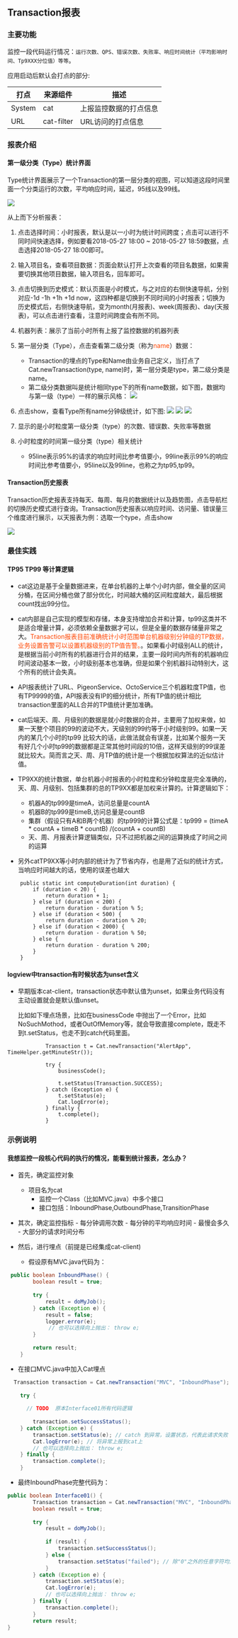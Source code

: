 ## Transaction报表
### 主要功能

监控一段代码运行情况：`运行次数、QPS、错误次数、失败率、响应时间统计（平均影响时间、Tp9XXX分位值）等等`。

应用启动后默认会打点的部分:

|  打点 | 来源组件 | 描述 |
| --- | --- | --- |
| System | cat | 上报监控数据的打点信息 |
| URL |  cat-filter | URL访问的打点信息 |


### 报表介绍
#### 第一级分类（Type）统计界面

Type统计界面展示了一个Transaction的第一层分类的视图，可以知道这段时间里面一个分类运行的次数，平均响应时间，延迟，95线以及99线。

![](../../resources/ch1-report/transacition_view.jpg)


从上而下分析报表：

1. 点击选择时间：小时报表，默认是以一小时为统计时间跨度；点击可以进行不同时间快速选择，例如要看2018-05-27 18:00 ~ 2018-05-27 18:59数据，点击选择2018-05-27 18:00即可。
2. 输入项目名，查看项目数据：页面会默认打开上次查看的项目名数据，如果需要切换其他项目数据，输入项目名，回车即可。
3. 点击切换到历史模式：默认页面是小时模式，与之对应的右侧快速导航，分别对应-1d -1h +1h +1d now，这四种都是切换到不同时间的小时报表；切换为历史模式后，右侧快速导航，变为month(月报表)、week(周报表)、day(天报表)，可以点击进行查看，注意时间跨度会有所不同。  
4. 机器列表：展示了当前小时所有上报了监控数据的机器列表
5. 第一层分类（Type），点击查看第二级分类（称为<font color=#FF4500>name</font>）数据：
    - Transaction的埋点的Type和Name由业务自己定义，当打点了Cat.newTransaction(type, name)时，第一层分类是type，第二级分类是name。
    - 第二级分类数据叫是统计相同type下的所有name数据，如下图，数据均与第一级（type）一样的展示风格：
    ![](../../resources/ch1-report/transaction_name_view.jpg)

6. 点击show，查看Type所有name分钟级统计，如下图:
![](../../resources/ch1-report/transaction_name_1.jpg)
![](../../resources/ch1-report/transaction_name_2.jpg)
![](../../resources/ch1-report/transaction_name_3.jpg)

7. 显示的是小时粒度第一级分类（type）的次数、错误数、失败率等数据
8. 小时粒度的时间第一级分类（type）相关统计

    - 95line表示95%的请求的响应时间比参考值要小，99line表示99%的响应时间比参考值要小，95line以及99line，也称之为tp95,tp99。

#### Transaction历史报表

Transaction历史报表支持每天、每周、每月的数据统计以及趋势图，点击导航栏的切换历史模式进行查询。Transaction历史报表以响应时间、访问量、错误量三个维度进行展示，以天报表为例：选取一个type，点击show

![](../../resources/ch1-report/transaction_history.jpg)

### 最佳实践
#### TP95 TP99 等计算逻辑
- cat这边是基于全量数据进来，在单台机器的上单个小时内部，做全量的区间分桶，在区间分桶也做了部分优化，时间越大桶的区间粒度越大，最后根据count找出99分位。
- cat内部是自己实现的模型和存储，本身支持增加合并和计算，tp99这类并不是适合增量计算，必须依赖全量数据才可以，但是全量的数据存储量非常之大。<font color=#FF4500>Transaction报表目前准确统计小时范围单台机器级别分钟级的TP数据，业务设置告警可以设置机器级别的TP值告警。</font>。如果看小时级别ALL的统计，是根据当前小时所有的机器进行合并的结果，主要一段时间内所有的机器响应时间波动基本一致，小时级别基本也准确，但是如果个别机器抖动特别大，这个所有的统计会失真。
- API报表统计了URL、PigeonService、OctoService三个机器粒度TP值，也有TP9999的值，API报表没有IP的细分统计，所有TP值的统计相比transaction里面的ALL合并的TP值统计更加准确。
- cat后端天、周、月级别的数据是就小时数据的合并，主要用了加权来做，如果一天整个项目的99的波动不大，天级别的99约等于小时级别99。如果一天内的某几个小时的tp99 比较大的话，此做法就会有误差，比如某个服务一天有好几个小时tp99的数据都是正常其他时间段的10倍，这样天级别的99误差就比较大。简而言之天、周、月TP值的统计是一个根据加权算法的近似估计值。
- TP9XX的统计数据，单台机器小时报表的小时粒度和分钟粒度是完全准确的，天、周、月级别、包括集群的总的TP9XX都是加权来计算的。计算逻辑如下：
    - 机器A的tp999是timeA，访问总量是countA
    - 机器B的tp999是timeB,访问总量是countB
    - 集群（假设只有A和B两个机器）的tp999的计算公式是：tp999 = (timeA * countA + timeB * countB) /(countA + countB)
    - 天、周、月报表计算逻辑类似，只不过把机器之间的运算换成了时间之间的运算

-  另外catTP9XX等小时内部的统计为了节省内存，也是用了近似的统计方式，当响应时间越大的话，使用的误差也越大

```
	public static int computeDuration(int duration) {
		if (duration < 20) {
			return duration + 1;
		} else if (duration < 200) {
			return duration - duration % 5;
		} else if (duration < 500) {
			return duration - duration % 20;
		} else if (duration < 2000) {
			return duration - duration % 50;
		} else {
			return duration - duration % 200;
		}
	}

```

#### logview中transaction有时候状态为unset含义
- 早期版本cat-client，transaction状态中默认值为unset，如果业务代码没有主动设置就会是默认值unset。

    比如如下埋点场景，比如在businessCode 中抛出了一个Error，比如NoSuchMothod，或者OutOfMemory等，就会导致直接complete，既走不到t.setStatus，也走不到catch代码里面。

```
			Transaction t = Cat.newTransaction("AlertApp", TimeHelper.getMinuteStr());

			try {
				businessCode(); 
				
				t.setStatus(Transaction.SUCCESS);
			} catch (Exception e) {
				t.setStatus(e);
				Cat.logError(e);
			} finally {
				t.complete();
			}

```


### 示例说明
#### 我想监控一段核心代码的执行的情况，能看到统计报表，怎么办？
- 首先，确定监控对象
   - 项目名为cat
        - 监控一个Class（比如MVC.java）中多个接口
        - 接口包括：InboundPhase,OutboundPhase,TransitionPhase
- 其次，确定监控指标
        - 每分钟调用次数
        - 每分钟的平均响应时间
        - 最慢会多久
        - 大部分的请求时间分布
- 然后，进行埋点（前提是已经集成cat-client)
    
   - 假设原有MVC.java代码为：
   
```java
 public boolean InboundPhase() {        
   		boolean result = true;
   
   		try {
   			result = doMyJob();
   		} catch (Exception e) {
   			result = false;
   			logger.error(e);
			 // 也可以选择向上抛出： throw e;
   		}
           		
   		return result;
   	}

```
        	
   - 在接口MVC.java中加入Cat埋点
        
```java
  Transaction transaction = Cat.newTransaction("MVC", "InboundPhase");
   
	try {
	
      // TODO  原本Interface01所有代码逻辑
      
		transaction.setSuccessStatus();
	} catch (Exception e) {
		transaction.setStatus(e); // catch 到异常，设置状态，代表此请求失败
		Cat.logError(e); // 将异常上报到cat上
		// 也可以选择向上抛出： throw e;
	} finally {
		transaction.complete();
	}
```

   - 最终InboundPhase完整代码为：
   
```java
public boolean Interface01() {
		Transaction transaction = Cat.newTransaction("MVC", "InboundPhase");
		boolean result = true;
     
		try {
			result = doMyJob();
     
			if (result) {
				transaction.setSuccessStatus();
			} else {
				transaction.setStatus("failed"); // 除"0"之外的任意字符均为失败
			}
		} catch (Exception e) {
			transaction.setStatus(e);
			Cat.logError(e);
			// 也可以选择向上抛出： throw e;
		} finally {
			transaction.complete();
		}
		return result;
}
```

